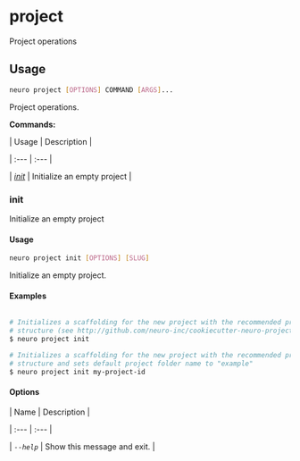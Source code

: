 # project

Project operations

## Usage

```bash
neuro project [OPTIONS] COMMAND [ARGS]...
```

Project operations.

**Commands:**


| Usage | Description |

| :--- | :--- |

| [_init_](project.md#init) | Initialize an empty project |



### init



Initialize an empty project



#### Usage

```bash
neuro project init [OPTIONS] [SLUG]
```

Initialize an empty project.

#### Examples

```bash

# Initializes a scaffolding for the new project with the recommended project
# structure (see http://github.com/neuro-inc/cookiecutter-neuro-project)
$ neuro project init

# Initializes a scaffolding for the new project with the recommended project
# structure and sets default project folder name to "example"
$ neuro project init my-project-id
```

#### Options


| Name | Description |

| :--- | :--- |

| _`--help`_ | Show this message and exit. |



